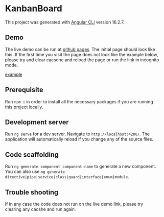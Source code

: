 # KanbanBoard

This project was generated with [Angular CLI](https://github.com/angular/angular-cli) version 16.2.7.

## Demo

The live demo can be run at [github pages](https://otoaneba.github.io/kanban-board/). The initial page should look like this. If the first time you visit the page does not look like the example below, please try and clear cacsche and reload the page or run the link in incognito mode.

[example](src/assets/example.png)

## Prerequisite

Run `npm i` in order to install all the necessary packages if you are running this project locally.

## Development server

Run `ng serve` for a dev server. Navigate to `http://localhost:4200/`. The application will automatically reload if you change any of the source files.

## Code scaffolding

Run `ng generate component component-name` to generate a new component. You can also use `ng generate directive|pipe|service|class|guard|interface|enum|module`.

## Trouble shooting

If in any case the code does not run on the live demo link, please try clearing any cacshe and run again.

